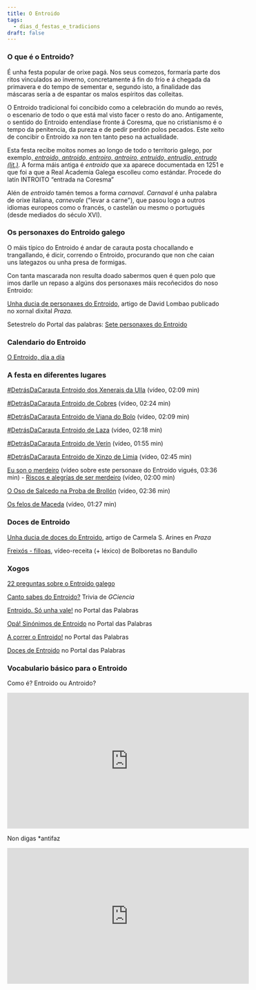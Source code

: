 ```yaml
---
title: O Entroido
tags:
  - dias_d_festas_e_tradicions
draft: false
---
```

### O que é o Entroido?

É unha festa popular de orixe pagá. Nos seus comezos, formaría parte dos ritos vinculados ao inverno, concretamente á fin do frío e á chegada da primavera e do tempo de sementar e, segundo isto, a finalidade das máscaras sería a de espantar os malos espíritos das colleitas.

O Entroido tradicional foi concibido como a celebración do mundo ao revés, o escenario de todo o que está mal visto facer o resto do ano. Antigamente, o sentido do Entroido entendíase fronte á Coresma, que no cristianismo é o tempo da penitencia, da pureza e de pedir perdón polos pecados. Este xeito de concibir o Entroido xa non ten tanto peso na actualidade.

Esta festa recibe moitos nomes ao longo de todo o territorio galego, por exemplo,[ *entroido, antroido, entroiro, antroiro, entruido, entrudio, entrudo (lit.)*](https://pbs.twimg.com/media/D0Fji8AWkAAbs2R?format=jpg&name=small)*.* A forma máis antiga é *entroido* que xa aparece documentada en 1251 e que foi a que a Real Academia Galega escolleu como estándar. Procede do latín INTROITO “entrada na Coresma”

Alén de *entroido* tamén temos a forma *carnaval*. *Carnaval* é unha palabra de orixe italiana, *carnevale* ("levar a carne"), que pasou logo a outros idiomas europeos como o francés, o castelán ou mesmo o portugués (desde mediados do século XVI).

### Os personaxes do Entroido galego

O máis típico do Entroido é andar de carauta posta chocallando e trangallando, é dicir, correndo o Entroido, procurando que non che caian uns lategazos ou unha presa de formigas.

Con tanta mascarada non resulta doado sabermos quen é quen polo que imos darlle un repaso a algúns dos personaxes máis recoñecidos do noso Entroido:

[Unha ducia de personaxes do Entroido](https://praza.gal/ducias/personaxes-do-entroido), artigo de David Lombao publicado no xornal dixital *Praza.*

Setestrelo do Portal das palabras: [Sete personaxes do Entroido](https://portaldaspalabras.gal/lexico/setestrelo/sete-personaxes-do-entroido/)

### Calendario do Entroido

[O Entroido, día a día](https://portaldaspalabras.gal/lexico/allos-con-bugallos/o-entroido-dia-dia/)

### A festa en diferentes lugares

[\#DetrásDaCarauta Entroido dos Xenerais da Ulla](https://www.youtube.com/watch?v=AGApbD6iUVM) (vídeo, 02:09 min)

[\#DetrásDaCarauta Entroido de Cobres](https://www.youtube.com/watch?v=kNpjZDkomt0) (vídeo, 02:24 min)

[\#DetrásDaCarauta Entroido de Viana do Bolo](https://www.youtube.com/watch?v=EW54WQstfno) (vídeo, 02:09 min)

[\#DetrásDaCarauta Entroido de Laza](https://www.youtube.com/watch?v=qJd3QIjgFnc) (vídeo, 02:18 min)

[\#DetrásDaCarauta Entroido de Verín](https://www.youtube.com/watch?v=X9AGXSCbtDA) (vídeo, 01:55 min)

[\#DetrásDaCarauta Entroido de Xinzo de Limia](https://www.youtube.com/watch?v=-L3cyoQFbnE) (vídeo, 02:45 min)

[Eu son o merdeiro](https://www.youtube.com/watch?v=Iwnow_JLcSw&feature=youtu.be) (vídeo sobre este personaxe do Entroido vigués, 03:36 min) - [Riscos e alegrías de ser merdeiro](https://www.youtube.com/watch?v=MYVO24Hsk9o) (vídeo, 02:00 min)

[O Oso de Salcedo na Proba de Brollón](https://www.youtube.com/watch?v=ngDNWdFAyTo) (vídeo, 02:36 min)

[Os felos de Maceda](https://www.youtube.com/watch?v=p32iEhta7Xc) (vídeo, 01:27 min)

### Doces de Entroido

[Unha ducia de doces do Entroido](https://praza.gal/ducias/doces-de-entroido), artigo de Carmela S. Arines en *Praza*

[Freixós - filloas](https://www.youtube.com/watch?v=683qLcL0-pw), vídeo-receita (+ léxico) de Bolboretas no Bandullo

### Xogos

[22 preguntas sobre o Entroido galego](https://laurarubio.net/posts/22-preguntas-sobre-o-entroido-galego/)

[Canto sabes do Entroido?](https://www.gciencia.com/destinos/canto-sabes-do-noso-entroido/) Trivia de *GCiencia*

[Entroido. Só unha vale!](https://portaldaspalabras.gal/xogo/correr-o-entroido/) no Portal das Palabras

[Opá! Sinónimos de Entroido](https://portaldaspalabras.gal/xogo/sinonimos-de-entroido/) no Portal das Palabras

[A correr o Entroido!](https://portaldaspalabras.gal/xogo/a-correr-o-entroido/) no Portal das Palabras

[Doces de Entroido](https://portaldaspalabras.gal/xogo/doces-de-entroido/) no Portal das Palabras

### Vocabulario básico para o Entroido

Como é? Entroido ou Antroido? 

<iframe width="560" height="315" src="https://www.youtube.com/embed/duiI0oZLPa0" title="YouTube video player" frameborder="0" allow="accelerometer; autoplay; clipboard-write; encrypted-media; gyroscope; picture-in-picture" allowfullscreen></iframe>

Non digas *antifaz

<iframe width="560" height="315" src="https://www.youtube.com/embed/P1cbygc6Wdc" title="YouTube video player" frameborder="0" allow="accelerometer; autoplay; clipboard-write; encrypted-media; gyroscope; picture-in-picture" allowfullscreen></iframe>